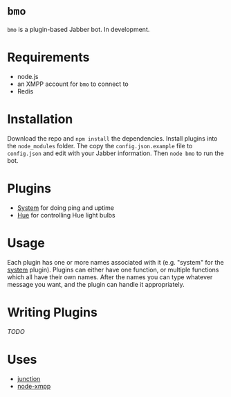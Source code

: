 `bmo`
=

`bmo` is a plugin-based Jabber bot. In development.

Requirements
=

- node.js
- an XMPP account for `bmo` to connect to
- Redis

Installation
=

Download the repo and `npm install` the dependencies. Install plugins into the `node_modules` folder. The copy the `config.json.example` file to `config.json` and edit with your Jabber information. Then `node bmo` to run the bot.

Plugins
=

- [System](https://github.com/stevestreza/bmo-plugin-system) for doing ping and uptime
- [Hue](https://github.com/stevestreza/bmo-plugin-hue) for controlling Hue light bulbs

Usage
=

Each plugin has one or more names associated with it (e.g. "system" for the [system](https://github.com/stevestreza/bmo-plugin-system) plugin). Plugins can either have one function, or multiple functions which all have their own names. After the names you can type whatever message you want, and the plugin can handle it appropriately.

Writing Plugins
=

*TODO*

Uses
=

- [junction](https://github.com/jaredhanson/junction)
- [node-xmpp](https://github.com/node-xmpp/node-xmpp)

